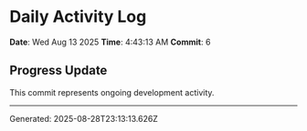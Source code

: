 # Daily Activity Log

**Date**: Wed Aug 13 2025
**Time**: 4:43:13 AM
**Commit**: 6

## Progress Update

This commit represents ongoing development activity.

---
Generated: 2025-08-28T23:13:13.626Z
